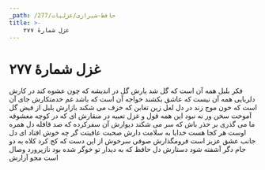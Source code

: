 ```yaml
---
_path: /حافظ-شیرازی/غزلیات/277
title: >-
    غزل شمارهٔ ۲۷۷
---
```

# غزل شمارهٔ ۲۷۷

فکر بلبل همه آن است که گل شد یارش
گل در اندیشه که چون عشوه کند در کارش
دلربایی همه آن نیست که عاشق بکشند
خواجه آن است که باشد غم خدمتکارش
جای آن است که خون موج زند در دل لعل
زین تغابن که خزف می شکند بازارش
بلبل از فیض گل آموخت سخن ور نه نبود
این همه قول و غزل تعبیه در منقارش
ای که در کوچه معشوقه ما می گذری
بر حذر باش که سر می شکند دیوارش
آن سفرکرده که صد قافله دل همره اوست
هر کجا هست خدایا به سلامت دارش
صحبت عافیتت گر چه خوش افتاد ای دل
جانب عشق عزیز است فرومگذارش
صوفی سرخوش از این دست که کج کرد کلاه
به دو جام دگر آشفته شود دستارش
دل حافظ که به دیدار تو خوگر شده بود
نازپرورد وصال است مجو آزارش
